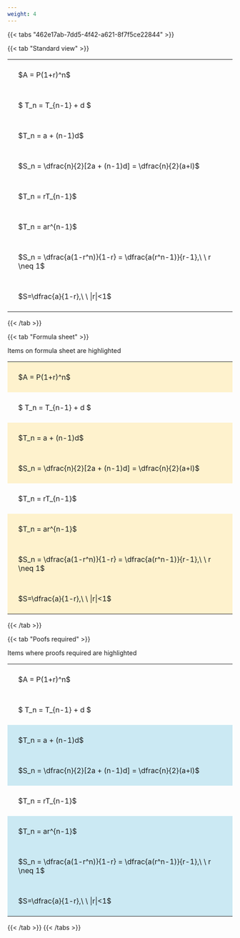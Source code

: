 ```yaml
---
weight: 4
---
```


{{< tabs "462e17ab-7dd5-4f42-a621-8f7f5ce22844" >}}

{{< tab "Standard view" >}}

<style type="text/css">
#T_2f851 th.col_heading {
  text-align: left;
  font-size: 1em;
}
#T_2f851 td {
  text-align: left;
  font-size: 1em;
  padding: 1.5em;
}
</style>
<table id="T_2f851">
  <thead>
  </thead>
  <tbody>
    <tr>
      <td id="T_2f851_row0_col0" class="data row0 col0" >$A = P(1+r)^n$</td>
    </tr>
    <tr>
      <td id="T_2f851_row1_col0" class="data row1 col0" >$ T_n = T_{n-1} + d $</td>
    </tr>
    <tr>
      <td id="T_2f851_row2_col0" class="data row2 col0" >$T_n = a + (n-1)d$</td>
    </tr>
    <tr>
      <td id="T_2f851_row3_col0" class="data row3 col0" >$S_n = \dfrac{n}{2}[2a + (n-1)d] = \dfrac{n}{2}(a+l)$</td>
    </tr>
    <tr>
      <td id="T_2f851_row4_col0" class="data row4 col0" >$T_n = rT_{n-1}$</td>
    </tr>
    <tr>
      <td id="T_2f851_row5_col0" class="data row5 col0" >$T_n = ar^{n-1}$</td>
    </tr>
    <tr>
      <td id="T_2f851_row6_col0" class="data row6 col0" >$S_n = \dfrac{a(1-r^n)}{1-r} = \dfrac{a(r^n-1)}{r-1},\ \  r \neq 1$</td>
    </tr>
    <tr>
      <td id="T_2f851_row7_col0" class="data row7 col0" >$S=\dfrac{a}{1-r},\ \ |r|<1$</td>
    </tr>
  </tbody>
</table>
{{< /tab >}}

{{< tab "Formula sheet" >}}

Items on formula sheet are highlighted 
<br>
<style type="text/css">
#T_d0ce2 th.col_heading {
  text-align: left;
  font-size: 1em;
}
#T_d0ce2 td {
  text-align: left;
  font-size: 1em;
  padding: 1.5em;
}
#T_d0ce2_row0_col0, #T_d0ce2_row2_col0, #T_d0ce2_row3_col0, #T_d0ce2_row5_col0, #T_d0ce2_row6_col0, #T_d0ce2_row7_col0 {
  background-color: rgba(255,194,10, 0.2);
}
#T_d0ce2_row1_col0, #T_d0ce2_row4_col0 {
  background-color: rgba(0,0,0,0);
}
</style>
<table id="T_d0ce2">
  <thead>
  </thead>
  <tbody>
    <tr>
      <td id="T_d0ce2_row0_col0" class="data row0 col0" >$A = P(1+r)^n$</td>
    </tr>
    <tr>
      <td id="T_d0ce2_row1_col0" class="data row1 col0" >$ T_n = T_{n-1} + d $</td>
    </tr>
    <tr>
      <td id="T_d0ce2_row2_col0" class="data row2 col0" >$T_n = a + (n-1)d$</td>
    </tr>
    <tr>
      <td id="T_d0ce2_row3_col0" class="data row3 col0" >$S_n = \dfrac{n}{2}[2a + (n-1)d] = \dfrac{n}{2}(a+l)$</td>
    </tr>
    <tr>
      <td id="T_d0ce2_row4_col0" class="data row4 col0" >$T_n = rT_{n-1}$</td>
    </tr>
    <tr>
      <td id="T_d0ce2_row5_col0" class="data row5 col0" >$T_n = ar^{n-1}$</td>
    </tr>
    <tr>
      <td id="T_d0ce2_row6_col0" class="data row6 col0" >$S_n = \dfrac{a(1-r^n)}{1-r} = \dfrac{a(r^n-1)}{r-1},\ \  r \neq 1$</td>
    </tr>
    <tr>
      <td id="T_d0ce2_row7_col0" class="data row7 col0" >$S=\dfrac{a}{1-r},\ \ |r|<1$</td>
    </tr>
  </tbody>
</table>
{{< /tab >}}

{{< tab "Poofs required" >}}

Items where proofs required are highlighted 
<br>
<style type="text/css">
#T_5b911 th.col_heading {
  text-align: left;
  font-size: 1em;
}
#T_5b911 td {
  text-align: left;
  font-size: 1em;
  padding: 1.5em;
}
#T_5b911_row0_col0, #T_5b911_row1_col0, #T_5b911_row4_col0 {
  background-color: rgba(0,0,0,0);
}
#T_5b911_row2_col0, #T_5b911_row3_col0, #T_5b911_row5_col0, #T_5b911_row6_col0, #T_5b911_row7_col0 {
  background-color: rgba(0,150,200, 0.2);
}
</style>
<table id="T_5b911">
  <thead>
  </thead>
  <tbody>
    <tr>
      <td id="T_5b911_row0_col0" class="data row0 col0" >$A = P(1+r)^n$</td>
    </tr>
    <tr>
      <td id="T_5b911_row1_col0" class="data row1 col0" >$ T_n = T_{n-1} + d $</td>
    </tr>
    <tr>
      <td id="T_5b911_row2_col0" class="data row2 col0" >$T_n = a + (n-1)d$</td>
    </tr>
    <tr>
      <td id="T_5b911_row3_col0" class="data row3 col0" >$S_n = \dfrac{n}{2}[2a + (n-1)d] = \dfrac{n}{2}(a+l)$</td>
    </tr>
    <tr>
      <td id="T_5b911_row4_col0" class="data row4 col0" >$T_n = rT_{n-1}$</td>
    </tr>
    <tr>
      <td id="T_5b911_row5_col0" class="data row5 col0" >$T_n = ar^{n-1}$</td>
    </tr>
    <tr>
      <td id="T_5b911_row6_col0" class="data row6 col0" >$S_n = \dfrac{a(1-r^n)}{1-r} = \dfrac{a(r^n-1)}{r-1},\ \  r \neq 1$</td>
    </tr>
    <tr>
      <td id="T_5b911_row7_col0" class="data row7 col0" >$S=\dfrac{a}{1-r},\ \ |r|<1$</td>
    </tr>
  </tbody>
</table>
{{< /tab >}}
{{< /tabs >}}
